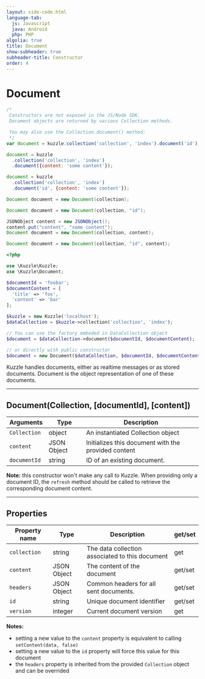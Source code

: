 ```yaml
---
layout: side-code.html
language-tab:
  js: Javascript
  java: Android
  php: PHP
algolia: true
title: Document
show-subheader: true
subheader-title: Constructor
order: 4
---
```


# Document

```js
/*
 Constructors are not exposed in the JS/Node SDK.
 Document objects are returned by various Collection methods.

 You may also use the Collection.document() method:
 */
var document = kuzzle.collection('collection', 'index').document('id');

document = kuzzle
  .collection('collection', 'index')
  .document({content: 'some content'});

document = kuzzle
  .collection('collection', 'index')
  .document('id', {content: 'some content'});
```

```java
Document document = new Document(collection);

Document document = new Document(collection, "id");

JSONObject content = new JSONObject();
content.put("content", "some content");
Document document = new Document(collection, content);

Document document = new Document(collection, "id", content);
```

```php
<?php

use \Kuzzle\Kuzzle;
use \Kuzzle\Document;

$documentId = 'foobar';
$documentContent = [
  'title' => 'foo',
  'content' => 'bar'
];

$kuzzle = new Kuzzle('localhost');
$dataCollection = $kuzzle->collection('collection', 'index');

// You can use the factory embeded in DataCollection object
$document = $dataCollection->document($documentId, $documentContent);

// or directly with public constructor
$document = new Document($dataCollection, $documentId, $documentContent);
```

Kuzzle handles documents, either as realtime messages or as stored documents. Document is the object representation of one of these documents.

---

## Document(Collection, [documentId], [content])

| Arguments | Type | Description |
|---------------|---------|----------------------------------------|
| ``Collection`` | object | An instantiated Collection object |
| ``content`` | JSON Object | Initializes this document with the provided content |
| ``documentId`` | string | ID of an existing document. |

**Note:**  this constructor won't make any call to Kuzzle. When providing only a document ID, the `refresh` method should be called to retrieve the corresponding document content.

---

## Properties

| Property name | Type | Description | get/set |
|--------------|--------|-----------------------------------|---------|
| ``collection`` | string | The data collection associated to this document | get |
| ``content`` | JSON Object | The content of the document | get/set |
| ``headers`` | JSON Object | Common headers for all sent documents. | get/set |
| ``id`` | string | Unique document identifier | get/set |
| ``version`` | integer | Current document version | get |

**Notes:**  

* setting a new value to the ``content`` property is equivalent to calling ``setContent(data, false)``
* setting a new value to the ``id`` property will force this value for this document
* the ``headers`` property is inherited from the provided ``Collection`` object and can be overrided
